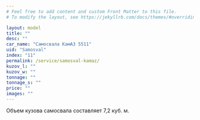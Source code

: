 ```yaml
---
# Feel free to add content and custom Front Matter to this file.
# To modify the layout, see https://jekyllrb.com/docs/themes/#overriding-theme-defaults

layout: model
title: ""
desc: ""
car_name: "Самосвала КамАЗ 5511"
uid: "Samosval"
index: "11"
permalink: /service/samosval-kamaz/
kuzov_l: ""
kuzov_w: ""
tonnage: ""
tonnage_s: ""
price: ""
images: ""
---
```


Объем кузова самосвала составляет 7,2 куб. м.  